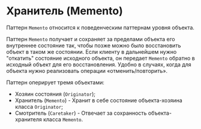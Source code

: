 # Хранитель (Memento)

Паттерн `Memento` относится к поведенческим паттернам уровня объекта.

Паттерн `Memento` получает и сохраняет за пределами объекта его внутреннее состояние так, чтобы позже можно было восстановить объект в таком же состоянии. Если клиенту в дальнейшем нужно "откатить" состояние исходного объекта, он передает `Memento` обратно в исходный объект для его восстановления. Удобно в случаях, когда для объекта нужно реализовать операции «отменить/повторить».

Паттерн оперирует тремя объектами:

- Хозяин состояния (`Originator`);
- Хранитель (`Memento`) - Хранит в себе состояние объекта-хозяина класса `Originator`;
- Смотритель (`Caretaker`) - Отвечает за сохранность объекта-хранителя класса `Memento`.
